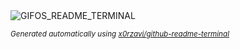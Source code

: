 
<div align="justify">
<picture>
    <source media="(prefers-color-scheme: dark)" srcset="https://i.ibb.co/r7ZMzhJ/output-gif.gif">
    <source media="(prefers-color-scheme: light)" srcset="https://i.ibb.co/r7ZMzhJ/output-gif.gif">
    <img alt="GIFOS_README_TERMINAL" src="https://i.ibb.co/r7ZMzhJ/output-gif.gif">
</picture>

<sub><i>Generated automatically using [x0rzavi/github-readme-terminal](https://github.com/x0rzavi/github-readme-terminal)</i></sub>

</div>
    